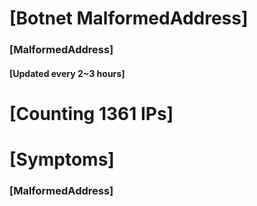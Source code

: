 # [Botnet MalformedAddress]
### [MalformedAddress]
#### [Updated every 2~3 hours]

# [Counting 1361 IPs]

# [Symptoms] 
###   [MalformedAddress]
